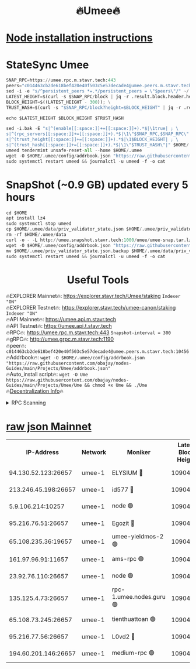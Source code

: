 <h1 align="center"> 🔥Umee🔥</h1>


[Node installation instructions](https://github.com/obajay/nodes-Guides/tree/main/Projects/Umee)
=
# StateSync Umee
```python
SNAP_RPC=https://umee.rpc.m.stavr.tech:443
peers="c014463cb2de618bef420e40f503c5e57decade4@umee.peers.m.stavr.tech:10456"
sed -i -e "s/^persistent_peers *=.*/persistent_peers = \"$peers\"/" ~/.umee/config/config.toml
LATEST_HEIGHT=$(curl -s $SNAP_RPC/block | jq -r .result.block.header.height); \
BLOCK_HEIGHT=$((LATEST_HEIGHT - 300)); \
TRUST_HASH=$(curl -s "$SNAP_RPC/block?height=$BLOCK_HEIGHT" | jq -r .result.block_id.hash)

echo $LATEST_HEIGHT $BLOCK_HEIGHT $TRUST_HASH

sed -i.bak -E "s|^(enable[[:space:]]+=[[:space:]]+).*$|\1true| ; \
s|^(rpc_servers[[:space:]]+=[[:space:]]+).*$|\1\"$SNAP_RPC,$SNAP_RPC\"| ; \
s|^(trust_height[[:space:]]+=[[:space:]]+).*$|\1$BLOCK_HEIGHT| ; \
s|^(trust_hash[[:space:]]+=[[:space:]]+).*$|\1\"$TRUST_HASH\"|" $HOME/.umee/config/config.toml
umeed tendermint unsafe-reset-all --home $HOME/.umee
wget -O $HOME/.umee/config/addrbook.json "https://raw.githubusercontent.com/obajay/nodes-Guides/main/Projects/Umee/addrbook.json"
sudo systemctl restart umeed && journalctl -u umeed -f -o cat
```
# SnapShot (~0.9 GB) updated every 5 hours
```python
cd $HOME
apt install lz4
sudo systemctl stop umeed
cp $HOME/.umee/data/priv_validator_state.json $HOME/.umee/priv_validator_state.json.backup
rm -rf $HOME/.umee/data
curl -o - -L http://umee.snapshot.stavr.tech:1000/umee/umee-snap.tar.lz4 | lz4 -c -d - | tar -x -C $HOME/.umee --strip-components 2
wget -O $HOME/.umee/config/addrbook.json "https://raw.githubusercontent.com/obajay/nodes-Guides/main/Projects/Umee/addrbook.json"
mv $HOME/.umee/priv_validator_state.json.backup $HOME/.umee/data/priv_validator_state.json
sudo systemctl restart umeed && journalctl -u umeed -f -o cat
```
 <h1 align="center"> Useful Tools</h1>

🔥EXPLORER Mainnet🔥:      https://explorer.stavr.tech/Umee/staking             `Indexer "ON"` \
🔥EXPLORER Testnet🔥:        https://explorer.stavr.tech/umee-canon/staking      `Indexer "ON"` \
🔥API Mainnet🔥:                   https://umee.api.m.stavr.tech \
🔥API Testnet🔥:                     https://umee.api.t.stavr.tech \
🔥RPC🔥:                           https://umee.rpc.m.stavr.tech:443                     `Snapshot-interval = 300` \
🔥gRPC🔥:                              http://umee.grpc.m.stavr.tech:1190 \
🔥peer🔥:                     `c014463cb2de618bef420e40f503c5e57decade4@umee.peers.m.stavr.tech:10456` \
🔥Addrbook🔥:    ```wget -O $HOME/.umee/config/addrbook.json "https://raw.githubusercontent.com/obajay/nodes-Guides/main/Projects/Umee/addrbook.json"``` \
🔥Auto_install script🔥: ```wget -O Ume https://raw.githubusercontent.com/obajay/nodes-Guides/main/Projects/Umee/Ume && chmod +x Ume && ./Ume``` \
🔥[Decentralization Info](https://github.com/obajay/StateSync-snapshots/tree/main/Projects/Umee/Decentralization)🔥

<details>
<summary>RPC Scanning</summary>

<h2 align="center"> We scan nodes in real time every 4 hours. And we provide the final result of RPC endpoints.
We cannot influence the operation of these nodes in any way. </h2>


```python
If Voting Power is higher than 0 --> then the Node is a validator of the network and may be subject to attack and be a potential threat to the chain.
```
```python
We marked such validators with a red symbol
```

</details>

[raw json Mainnet](https://rpc-check.umeem.stavr.tech/umeem/rpc-umeem-result.json)
=



<table><tr><th>IP-Address</th><th>Network</th><th>Moniker</th><th>Latest Block Height</th><th>Earliest Block Height</th><th>Catching Up</th><th>Tx Index</th><th>Voting Power</th><th>Scan Time</th></tr><tr><td>94.130.52.123:26657</td><td>umee-1</td><td>ELYSIUM 🔴</td><td>10904035</td><td>3216011</td><td>False</td><td>on</td><td>23171290</td><td>2024-03-06T22:36:26.604931865UTC</td></tr><tr><td>213.246.45.198:26657</td><td>umee-1</td><td>id577 🔴</td><td>10904023</td><td>7100001</td><td>False</td><td>on</td><td>35124336</td><td>2024-03-06T22:35:13.881430642UTC</td></tr><tr><td>5.9.106.214:10257</td><td>umee-1</td><td>node 🟢</td><td>10904032</td><td>7942001</td><td>False</td><td>on</td><td>0</td><td>2024-03-06T22:36:05.580587254UTC</td></tr><tr><td>95.216.76.51:26657</td><td>umee-1</td><td>Egozit 🔴</td><td>10904035</td><td>8262001</td><td>False</td><td>off</td><td>38518781</td><td>2024-03-06T22:36:26.310207992UTC</td></tr><tr><td>65.108.235.36:19657</td><td>umee-1</td><td>umee-yieldmos-2 🟢</td><td>10904016</td><td>9575548</td><td>False</td><td>on</td><td>0</td><td>2024-03-06T22:34:32.773596473UTC</td></tr><tr><td>161.97.96.91:11657</td><td>umee-1</td><td>ams-rpc 🟢</td><td>10904039</td><td>10352001</td><td>False</td><td>on</td><td>0</td><td>2024-03-06T22:36:48.178676530UTC</td></tr><tr><td>23.92.76.110:26657</td><td>umee-1</td><td>node 🟢</td><td>10904042</td><td>10526001</td><td>False</td><td>on</td><td>0</td><td>2024-03-06T22:37:09.337813547UTC</td></tr><tr><td>135.125.4.73:26657</td><td>umee-1</td><td>rpc-1.umee.nodes.guru 🟢</td><td>10904035</td><td>10691018</td><td>False</td><td>on</td><td>0</td><td>2024-03-06T22:36:26.848200449UTC</td></tr><tr><td>65.108.73.245:26657</td><td>umee-1</td><td>tienthuattoan 🟢</td><td>10904027</td><td>10787155</td><td>False</td><td>on</td><td>0</td><td>2024-03-06T22:35:36.879790166UTC</td></tr><tr><td>95.216.77.56:26657</td><td>umee-1</td><td>L0vd2 🔴</td><td>10904039</td><td>10804039</td><td>False</td><td>off</td><td>38475315</td><td>2024-03-06T22:36:47.918576007UTC</td></tr><tr><td>194.60.201.146:26657</td><td>umee-1</td><td>medium-rpc 🟢</td><td>10904025</td><td>10823243</td><td>False</td><td>on</td><td>0</td><td>2024-03-06T22:35:24.363467014UTC</td></tr></table>
